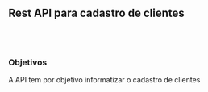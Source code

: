 <h2>Rest API para cadastro de clientes</h2><br><br>
<h3>Objetivos</h3>
<p>A API tem por objetivo informatizar o cadastro de clientes</p>

